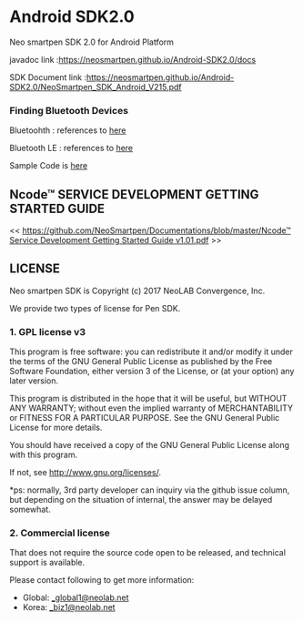 # Android SDK2.0

Neo smartpen SDK 2.0 for Android Platform

javadoc link :https://neosmartpen.github.io/Android-SDK2.0/docs
 
SDK Document link :https://neosmartpen.github.io/Android-SDK2.0/NeoSmartpen_SDK_Android_V215.pdf

### Finding Bluetooth Devices

Bluetoohth : references to [here](https://developer.android.com/guide/topics/connectivity/bluetooth.html#FindingDevices)

Bluetooth LE : references to [here](https://developer.android.com/guide/topics/connectivity/bluetooth-le.html#find)

Sample Code is [here](https://github.com/NeoSmartpen/AndroidSDK2.0/blob/master/NASDK2.0_sample_code/NASDK_sample_code/src/main/java/kr/neolab/samplecode/DeviceListActivity.java)

## Ncode™ SERVICE DEVELOPMENT GETTING STARTED GUIDE

<< [https://github.com/NeoSmartpen/Documentations/blob/master/Ncode™ Service Development Getting Started Guide v1.01.pdf](https://github.com/NeoSmartpen/Documentations/blob/master/Ncode%E2%84%A2%20Service%20Development%20Getting%20Started%20Guide%20v1.01.pdf) >>
 
## LICENSE

Neo smartpen SDK is Copyright (c) 2017 NeoLAB Convergence, Inc.

We provide two types of license for Pen SDK.

### 1. GPL license v3
    
This program is free software: you can redistribute it and/or modify it under the terms of the GNU General Public License as published by the Free Software Foundation, either version 3 of the License, or (at your option) any later version. 
    
This program is distributed in the hope that it will be useful, but WITHOUT ANY WARRANTY; without even the implied warranty of MERCHANTABILITY or FITNESS FOR A PARTICULAR PURPOSE. See the GNU General Public License for more details. 
    
You should have received a copy of the GNU General Public License along with this program. 
    
If not, see <http://www.gnu.org/licenses/>.
    
*ps: normally, 3rd party developer can inquiry via the github issue column, but depending on the situation of internal, the answer may be delayed somewhat.



### 2. Commercial license

That does not require the source code open to be released, and technical support is available.

Please contact following to get more information:

- Global: _global1@neolab.net
- Korea: _biz1@neolab.net

